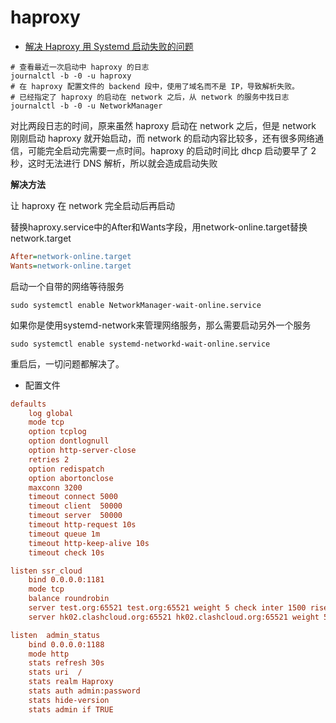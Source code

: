 # haproxy

- [解决 Haproxy 用 Systemd 启动失败的问题](https://www.solarck.com/systemd-wait-network-online.html)

```shell
# 查看最近一次启动中 haproxy 的日志
journalctl -b -0 -u haproxy
# 在 haproxy 配置文件的 backend 段中，使用了域名而不是 IP，导致解析失败。
# 已经指定了 haproxy 的启动在 network 之后，从 network 的服务中找日志
journalctl -b -0 -u NetworkManager
```

对比两段日志的时间，原来虽然 haproxy 启动在 network 之后，但是 network 刚刚启动 haproxy 就开始启动，而 network 的启动内容比较多，还有很多网络通信，可能完全启动完需要一点时间。haproxy 的启动时间比 dhcp 启动要早了 2 秒，这时无法进行 DNS 解析，所以就会造成启动失败

**解决方法**

让 haproxy 在 network 完全启动后再启动

替换haproxy.service中的After和Wants字段，用network-online.target替换network.target

```ini
After=network-online.target
Wants=network-online.target
```

启动一个自带的网络等待服务

```shell
sudo systemctl enable NetworkManager-wait-online.service
```

如果你是使用systemd-network来管理网络服务，那么需要启动另外一个服务

```shell
sudo systemctl enable systemd-networkd-wait-online.service
```

重启后，一切问题都解决了。

- 配置文件

```ini
defaults
    log global
    mode tcp
    option tcplog
    option dontlognull
    option http-server-close
    retries 2
    option redispatch
    option abortonclose
    maxconn 3200
    timeout connect 5000
    timeout client  50000
    timeout server  50000
    timeout http-request 10s
    timeout queue 1m
    timeout http-keep-alive 10s
    timeout check 10s

listen ssr_cloud
    bind 0.0.0.0:1181
    mode tcp
    balance roundrobin
    server test.org:65521 test.org:65521 weight 5 check inter 1500 rise 1 fall 3 
    server hk02.clashcloud.org:65521 hk02.clashcloud.org:65521 weight 5 check inter 1500 rise 1 fall 3  backup

listen  admin_status
    bind 0.0.0.0:1188
    mode http
    stats refresh 30s
    stats uri  /
    stats realm Haproxy
    stats auth admin:password
    stats hide-version
    stats admin if TRUE
```

